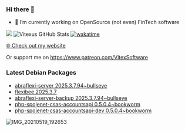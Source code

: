 ### Hi there 👋

- 🔭 I’m currently working on OpenSource  (not even) FinTech software

![](https://komarev.com/ghpvc/?username=Vitexus)
![Vitexus GitHub Stats](https://github-readme-stats.vercel.app/api?username=Vitexus&show_icons=true)
[![wakatime](https://wakatime.com/badge/user/5abba9ca-813e-43ac-9b5f-b1cfdf3dc1c7.svg)](https://wakatime.com/@5abba9ca-813e-43ac-9b5f-b1cfdf3dc1c7)

<p><a href="https://vitexsoftware.cz">🌐 Check out my website</a></p>

Or support me on https://www.patreon.com/VitexSoftware

### Latest Debian Packages
<!-- DEBIAN-PACKAGES-LIST:START -->
- [abraflexi-server 2025.3.7.94~bullseye](https://repo.vitexsoftware.com/package.php?package=abraflexi-server)
- [flexibee 2025.3.7](https://repo.vitexsoftware.com/package.php?package=flexibee)
- [abraflexi-server-backup 2025.3.7.94~bullseye](https://repo.vitexsoftware.com/package.php?package=abraflexi-server-backup)
- [php-spojenet-csas-accountsapi 0.5.0.4~bookworm](https://repo.vitexsoftware.com/package.php?package=php-spojenet-csas-accountsapi)
- [php-spojenet-csas-accountsapi-dev 0.5.0.4~bookworm](https://repo.vitexsoftware.com/package.php?package=php-spojenet-csas-accountsapi-dev)
<!-- DEBIAN-PACKAGES-LIST:END -->

![IMG_20210519_192653](https://user-images.githubusercontent.com/2621130/120022731-1bd48900-bfed-11eb-90f9-4f88f560b8b7.jpg)

<!--
**Vitexus/Vitexus** is a ✨ _special_ ✨ repository because its `README.md` (this file) appears on your GitHub profile.

Here are some ideas to get you started:

- 🌱 I’m currently learning ...
- 👯 I’m looking to collaborate on ...
- 🤔 I’m looking for help with ...
- 💬 Ask me about ...
- 📫 How to reach me: ...
- 😄 Pronouns: ...
- ⚡ Fun fact: ...
-->


